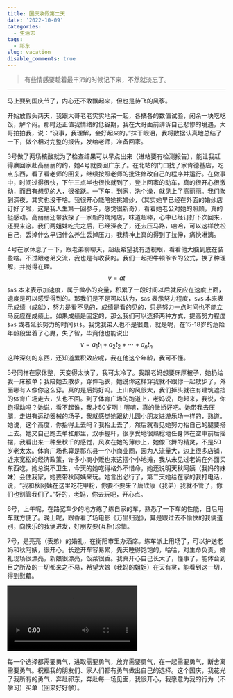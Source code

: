 ```yaml
---
title: 国庆收假第二天
date: '2022-10-09'
categories:
  - 生活志
tags:
  - 祁东
slug: vacation
disable_comments: true
---
```

> 有些情感要趁着最丰沛的时候记下来，不然就淡忘了。
---

马上要到国庆节了，内心还不敢飘起来，但也是待飞的风筝。

开始放假头两天，我跟大哥老老实实地呆一起，各搞各的数值试验，闲余一块吃吃饭，解个闷。那时还正值我情绪的低谷期，我在大哥面前讲诉自己悲惨的境遇，大哥拍拍我，说：“没事，我理解，会好起来的。”抹干眼泪，我将数据认真地总结了一下，做个相对完整的报告，发给老师，准备回家。

3号做了两场核酸就为了检查结果可以早点出来（进站要有检测报告），能让我赶得赢回家赴高丽丽的约，她4号就要回广东了。在北站的门口找了家肯德基店，吃点东西，看了看老师的回复，继续按照老师的批注修改自己的程序并运行。在做事中，时间过得很快，下午三点半也很快就到了，登上回家的动车，真的很开心很激动，而且有想见的人，很雀跃。一下车，到家，洗个澡，就见上了高丽丽。我们聚到深夜，其实也没干啥。我很开心能陪她挑婚纱，（其实她早已经在外面的婚纱店订好了啦，这是我人生第一回参与，感觉很新奇），看着她老公对她的照顾，真的挺感动。高丽丽还带我探了一家新的烧烤店，味道超棒，心中已经订好下次回来，还要来这。我们两姐妹吃完之后，已经深夜了，还去压马路，哈哈，可以这样放松自己，丢掉什么早归什么养生丢掉压力，我精神上真的得到了拉伸，痛快淋漓。

4号在家休息了一下，跟老弟聊聊天，超级希望我有透视眼，看看他大脑到底在装些啥。不过跟老弟交流，我也是有收获的。我们一起把牛顿爷爷的公式，换了种理解，并觉得在理。
$$v = at $$
`$a$` 本来表示加速度，属于微小的变量，积累了一段时间以后就反应在速度上面，速度是可以感受得到的。那我们是不是可以认为，`$a$` 表示努力程度，`$v$` 本来表示成绩（成就），努力是看不见的，成绩是看的见的，只是努力一点时间也不能立马反应在成绩上。如果成绩是固定的，那么我们可以选择两种方式，提高努力程度`$a$` 或者延长努力的时间`$t$`。我觉我弟人也不是很蠢，就是呢，在15-18岁的危险年龄段里着了心魔，失了智，毕竟他也能说出
$$v = a_1 t_1 + a_2 t_2 + \cdots + a_n t_n$$
这种深刻的东西，还知道累积效应呢，我在他这个年龄，我可不懂。

5号同样在家休整，天变得太快了，我可太冷了。我跟老妈想要床厚被子，她扔给我一床被单；我陪她去散步，穿件毛衣，她说你这样穿我就不跟你一起散步了，外面哪有人像你这么穿。真的是后妈好吗。上山的风很大，我们掉头就往有建筑遮挡的体育广场走去，头也不回。到了体育广场的跑道上，老妈说，跑起来，我说，你跑得动吗？她说，看不起谁，我才50岁咧！喔唷，真的傲娇好吧。她带我去压腿，走进有运动器械的场子，我就感觉她跟幼儿园小朋友进游乐场一样的，熟道。她说，这个高度，你抬得上去吗？我抬上去了，然后就看见她努力抬自己的腿要搭上去。她又自己跑去单杠那里，双手握杆，很享受地很熟稔地任身体在空中前后摇摆，我看出来一种坐秋千的感觉，风吹在她的薄纱上，她像飞舞的精灵，不是50岁老太太。体育广场也算是祁东县一个小商业圈，因为人流量大，边上很多店铺，近来宽松的经济政策，许多小商小贩也来这摆个小地摊，我从未见过老妈在外面买东西吃，她总说不卫生，今天的她吃得格外不惜命，她还说明天秋阿姨（我妈的妹妹）会住我家，她要带秋阿姨来玩。她言出必行了，第二天她给在家的我打电话，说，“我和秋阿姨在这里吃花甲粉，你要不要来？唐欣康（我弟）我就不管了，你们也别管我们了。”好的，老妈，你去玩吧，开心点。

6号，上午呢，在路宽车少的地方练了练自家的车，熟悉了一下车的性能，日后用车就方便了。晚上呢，跟香看了场电影《万里归途》，算是跟过去不愉快的我俩道别，向快乐的我俩进发，好朋友要(互相)珍惜。

7号，是亮亮（表弟）的婚礼，在衡阳市里办酒席。练车派上用场了，可以护送老妈和秋阿姨，很开心。长途开车容易累，先天睡得饱饱的，哈哈，对生命负责。婚礼现场很漂亮，新娘很漂亮，饭菜很香。我真开心自己长大了，懂事了，能体会到目之所及的一切都来之不易，希望大娘（我妈的姐姐）在天有灵，能看到这一切，得到慰藉。

<video preload="auto" controls="" autoplay="autoplay" name="media"><source src="/videos/1009liang.mp4" type="video/mp4"></video>

每一个选择都需要勇气，进取需要勇气，放弃需要勇气，在一起需要勇气，断舍离需要勇气。祝福我的朋友们、家人们都有勇气做出自己的选择。这个国庆，我花光了我所有的勇气，奔赴祁东，奔赴每一场见面，我很开心，我愿意为我的行为（不学习）买单（回来好好学）。